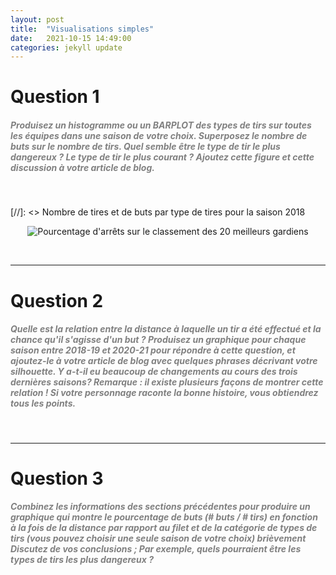 ```yaml
---
layout: post
title:  "Visualisations simples"
date:   2021-10-15 14:49:00
categories: jekyll update
---
```


# Question 1

##### <span style="color:grey">Produisez un histogramme ou un BARPLOT  des types de tirs sur toutes les équipes dans une saison de votre choix. Superposez le nombre de buts sur le nombre de tirs. Quel semble être le type de tir le plus dangereux ? Le type de tir le plus courant ? Ajoutez cette figure et cette discussion à votre article de blog.</span>

<br>

[//]: <> Nombre de tires et de buts par type de tires pour la saison 2018

<p align="center">
  <img src="/assets/echauffement/nombre_de_tire_et_de_but_par_type_de_tire.png" alt="Pourcentage d'arrêts sur le classement des 20 meilleurs gardiens"/>
</p>

<br>

---

# Question 2

##### <span style="color:grey">Quelle est la relation entre la distance à laquelle un tir a été effectué et la chance qu'il s'agisse d'un but ? Produisez un graphique pour chaque saison entre 2018-19 et 2020-21 pour répondre à cette question, et ajoutez-le à votre article de blog avec quelques phrases décrivant votre silhouette. Y a-t-il eu beaucoup de changements au cours des trois dernières saisons? Remarque : il existe plusieurs façons de montrer cette relation ! Si votre personnage raconte la bonne histoire, vous obtiendrez tous les points.</span>


<br>

---

# Question 3

##### <span style="color:grey">Combinez les informations des sections précédentes pour produire un graphique qui montre le pourcentage de buts (# buts / # tirs) en fonction à la fois de la distance par rapport au filet et de la catégorie de types de tirs (vous pouvez choisir une seule saison de votre choix) brièvement Discutez de vos conclusions ; Par exemple, quels pourraient être les types de tirs les plus dangereux ?</span>

